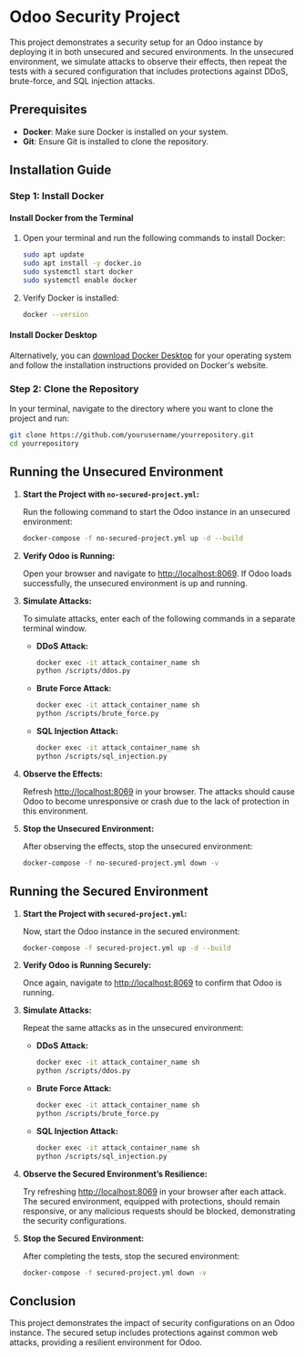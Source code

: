 # Odoo Security Project

This project demonstrates a security setup for an Odoo instance by deploying it in both unsecured and secured environments. In the unsecured environment, we simulate attacks to observe their effects, then repeat the tests with a secured configuration that includes protections against DDoS, brute-force, and SQL injection attacks.

## Prerequisites

- **Docker**: Make sure Docker is installed on your system.
- **Git**: Ensure Git is installed to clone the repository.

## Installation Guide

### Step 1: Install Docker

#### Install Docker from the Terminal
1. Open your terminal and run the following commands to install Docker:

    ```bash
    sudo apt update
    sudo apt install -y docker.io
    sudo systemctl start docker
    sudo systemctl enable docker
    ```

2. Verify Docker is installed:

    ```bash
    docker --version
    ```

#### Install Docker Desktop
Alternatively, you can [download Docker Desktop](https://www.docker.com/products/docker-desktop) for your operating system and follow the installation instructions provided on Docker's website.

### Step 2: Clone the Repository

In your terminal, navigate to the directory where you want to clone the project and run:

```bash
git clone https://github.com/yourusername/yourrepository.git
cd yourrepository
```

## Running the Unsecured Environment

1. **Start the Project with `no-secured-project.yml`:**

   Run the following command to start the Odoo instance in an unsecured environment:

   ```bash
   docker-compose -f no-secured-project.yml up -d --build
   ```

2. **Verify Odoo is Running:**

   Open your browser and navigate to [http://localhost:8069](http://localhost:8069). If Odoo loads successfully, the unsecured environment is up and running.

3. **Simulate Attacks:**

   To simulate attacks, enter each of the following commands in a separate terminal window.

   - **DDoS Attack:**

     ```bash
     docker exec -it attack_container_name sh
     python /scripts/ddos.py
     ```

   - **Brute Force Attack:**

     ```bash
     docker exec -it attack_container_name sh
     python /scripts/brute_force.py
     ```

   - **SQL Injection Attack:**

     ```bash
     docker exec -it attack_container_name sh
     python /scripts/sql_injection.py
     ```

4. **Observe the Effects:**

   Refresh [http://localhost:8069](http://localhost:8069) in your browser. The attacks should cause Odoo to become unresponsive or crash due to the lack of protection in this environment.

5. **Stop the Unsecured Environment:**

   After observing the effects, stop the unsecured environment:

   ```bash
   docker-compose -f no-secured-project.yml down -v
   ```

## Running the Secured Environment

1. **Start the Project with `secured-project.yml`:**

   Now, start the Odoo instance in the secured environment:

   ```bash
   docker-compose -f secured-project.yml up -d --build
   ```

2. **Verify Odoo is Running Securely:**

   Once again, navigate to [http://localhost:8069](http://localhost:8069) to confirm that Odoo is running.

3. **Simulate Attacks:**

   Repeat the same attacks as in the unsecured environment:

   - **DDoS Attack:**

     ```bash
     docker exec -it attack_container_name sh
     python /scripts/ddos.py
     ```

   - **Brute Force Attack:**

     ```bash
     docker exec -it attack_container_name sh
     python /scripts/brute_force.py
     ```

   - **SQL Injection Attack:**

     ```bash
     docker exec -it attack_container_name sh
     python /scripts/sql_injection.py
     ```

4. **Observe the Secured Environment’s Resilience:**

   Try refreshing [http://localhost:8069](http://localhost:8069) in your browser after each attack. The secured environment, equipped with protections, should remain responsive, or any malicious requests should be blocked, demonstrating the security configurations.

5. **Stop the Secured Environment:**

   After completing the tests, stop the secured environment:

   ```bash
   docker-compose -f secured-project.yml down -v
   ```

## Conclusion

This project demonstrates the impact of security configurations on an Odoo instance. The secured setup includes protections against common web attacks, providing a resilient environment for Odoo.
